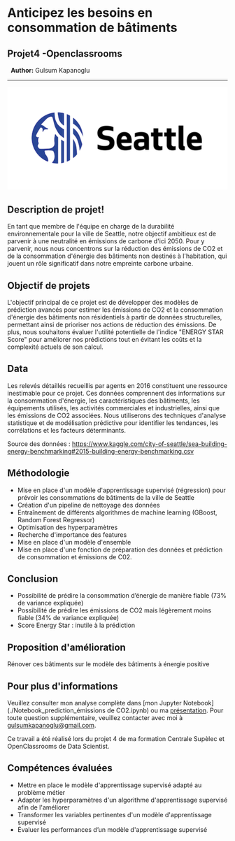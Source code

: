# Anticipez les besoins en consommation de bâtiments
## Projet4 -Openclassrooms
&nbsp;
**Author:** Gulsum Kapanoglu
***
<img src="img/se.png">

## Description de projet!
En tant que membre de l'équipe en charge de la durabilité environnementale pour la ville de Seattle, notre objectif ambitieux est de parvenir à une neutralité en émissions de carbone d'ici 2050. Pour y parvenir, nous nous concentrons sur la réduction des émissions de CO2 et de la consommation d'énergie des bâtiments non destinés à l'habitation, qui jouent un rôle significatif dans notre empreinte carbone urbaine.

## Objectif de projets
L'objectif principal de ce projet est de développer des modèles de prédiction avancés pour estimer les émissions de CO2 et la consommation d'énergie des bâtiments non résidentiels à partir de données structurelles, permettant ainsi de prioriser nos actions de réduction des émissions. De plus, nous souhaitons évaluer l'utilité potentielle de l'indice "ENERGY STAR Score" pour améliorer nos prédictions tout en évitant les coûts et la complexité actuels de son calcul.

## Data
Les relevés détaillés recueillis par  agents en 2016 constituent une ressource inestimable pour ce projet. Ces données comprennent des informations sur la consommation d'énergie, les caractéristiques des bâtiments, les équipements utilisés, les activités commerciales et industrielles, ainsi que les émissions de CO2 associées. Nous utiliserons des techniques d'analyse statistique et de modélisation prédictive pour identifier les tendances, les corrélations et les facteurs déterminants.

Source des données : https://www.kaggle.com/city-of-seattle/sea-building-energy-benchmarking#2015-building-energy-benchmarking.csv

## Méthodologie
- Mise en place d'un modèle d'apprentissage supervisé (régression) pour prévoir les consommations de bâtiments de la ville de Seattle
- Création d'un pipeline de nettoyage des données
- Entraînement de différents algorithmes de machine learning (GBoost, Random Forest Regressor)
- Optimisation des hyperparamètres
- Recherche d'importance des features
- Mise en place d'un modèle d'ensemble
- Mise en place d'une fonction de préparation des données et prédiction de consommation et émissions de C02.

## Conclusion
- Possibilité de prédire la consommation d’énergie de manière fiable (73% de variance expliquée)
- Possibilité de prédire les émissions de CO2 mais légèrement moins fiable (34% de variance expliquée)
- Score Energy Star : inutile à la prédiction

## Proposition d'amélioration
Rénover ces bâtiments sur le modèle des bâtiments à énergie positive


## Pour plus d'informations

Veuillez consulter mon analyse complète dans [mon Jupyter Notebook](./Notebook_prediction_émissions de CO2.ipynb) ou ma [présentation](./Presentation.pdf). Pour toute question supplémentaire, veuillez contacter avec moi à gulsumkapanoglu@gmail.com.



Ce travail a été réalisé lors du projet 4 de ma formation Centrale Supèlec et OpenClassrooms de Data Scientist.
## Compétences évaluées
- Mettre en place le modèle d'apprentissage supervisé adapté au problème métier
- Adapter les hyperparamètres d'un algorithme d'apprentissage supervisé afin de l'améliorer
- Transformer les variables pertinentes d'un modèle d'apprentissage supervisé
- Évaluer les performances d’un modèle d'apprentissage supervisé
